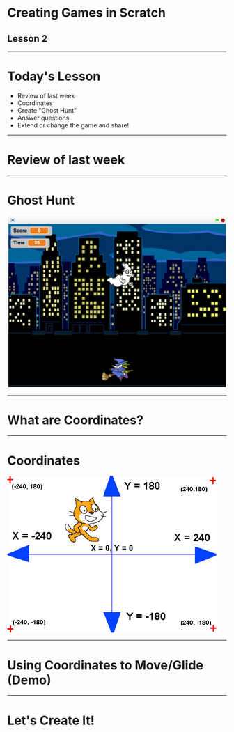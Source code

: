 # Creating Games in Scratch
## Lesson 2

---

# Today's Lesson

- Review of last week
- Coordinates
- Create "Ghost Hunt"
- Answer questions
- Extend or change the game and share!

---

# Review of last week

---

# Ghost Hunt

![inline](images/ghosthunt.png)

---

# What are Coordinates?

---

# Coordinates

![inline](images/coords.png)

---

# Using Coordinates to Move/Glide (Demo)

---

# Let's Create It!